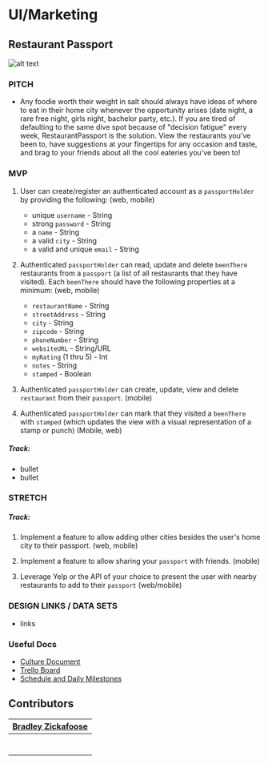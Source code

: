 # UI/Marketing

## Restaurant Passport
![alt text](https://cdn2.atlantamagazine.com/wp-content/uploads/sites/4/2019/07/RestaurantEugene01_courtesy.jpg "alt-text")

### PITCH
* Any foodie worth their weight in salt should always have ideas of where to eat in their home city whenever the opportunity arises (date night, a rare free night, girls night, bachelor party, etc.). If you are tired of defaulting to the same dive spot because of "decision fatigue" every week, RestaurantPassport is the solution. View the restaurants you've been to, have suggestions  at your fingertips for any occasion and taste, and brag to your friends about all the cool eateries you've been to!

### MVP
1. User can create/register an authenticated account as a `passportHolder` by providing the following: (web, mobile)
	* unique `username` - String
	* strong `password` - String
	* a `name` - String
	* a valid `city` - String
	* a valid and unique `email` - String

2. Authenticated `passportHolder` can read, update and delete `beenThere` restaurants from a `passport` (a list of all restaurants that they have visited). Each `beenThere` should have the following properties at a minimum: (web, mobile)
	
	* `restaurantName` - String
	* `streetAddress` - String
	* `city` - String
	* `zipcode` - String
	* `phoneNumber` - String
	* `websiteURL` - String/URL
	* `myRating` (1 thru 5) - Int
	* `notes` - String
	* `stamped` - Boolean


3. Authenticated `passportHolder` can create, update, view and delete `restaurant` from their `passport`. (mobile)

4. Authenticated `passportHolder` can mark that they visited a `beenThere` with `stamped` (which updates the view with a visual representation of a stamp or punch) (Mobile, web)

##### Track:
- bullet
- bullet

### STRETCH

##### Track:
1. Implement a feature to allow adding other cities besides the user's home city to their passport. (web, mobile)

2. Implement a feature to allow sharing your `passport` with friends. (mobile)

3. Leverage Yelp or the API of your choice to present the user with nearby restaurants to add to their `passport` (web/mobile)


### DESIGN LINKS / DATA SETS
- links

### Useful Docs
* [Culture Document](url)
* [Trello Board](https://trello.com/b/vaM1nrSn/build-week-restaurant-passport)
* [Schedule and Daily Milestones](url)

## Contributors


|                                      [Bradley Zickafoose](https://github.com/bradzickafoose)                                     | 
| :----------------------------------------------------------------------------------------------------------------------: | 
|      [<img src="https://github.com/favicon.ico" width="15"> ](https://github.com/in/zickafoose)                 | 
| [ <img src="https://static.licdn.com/sc/h/al2o9zrvru7aqj8e1x2rzsrca" width="15"> ](https://www.linkedin.com/in/zickafoose/)  
